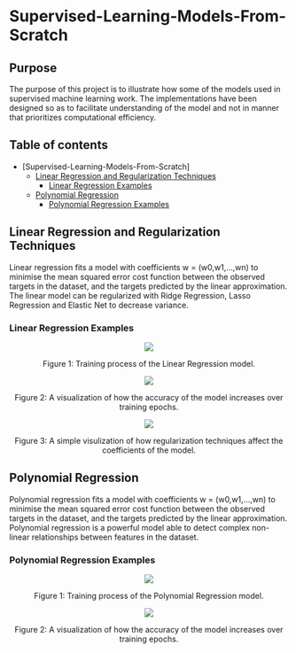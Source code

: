 # Supervised-Learning-Models-From-Scratch
## Purpose
The purpose of this project is to illustrate how some of the models used in supervised machine learning work. The implementations have been designed so as to facilitate understanding of the model and not in manner that prioritizes computational efficiency.

## Table of contents
- [Supervised-Learning-Models-From-Scratch]
  + [Linear Regression and Regularization Techniques](#linear-regression-and-regularization-techniques)
    * [Linear Regression Examples](#linear-regression-examples)
  + [Polynomial Regression](#polynomial-regression)
    * [Polynomial Regression Examples](#polynomial-regression-examples)

## Linear Regression and Regularization Techniques
Linear regression fits a model with coefficients w = (w0,w1,...,wn) to minimise the mean squared error cost function between the observed targets in the dataset, and the targets predicted by the linear approximation. The linear model can be regularized with Ridge Regression, Lasso Regression and Elastic Net to decrease variance.

### Linear Regression Examples
<p align="center">
    <img src="https://machinelearningjourney.com/wp-content/uploads/2019/12/Linear_Regression.gif"\>
</p>
<p align="center">
    Figure 1: Training process of the Linear Regression model.
</p>

<p align="center">
    <img src="https://machinelearningjourney.com/wp-content/uploads/2019/12/Linear_Regression.png"\>
</p>
<p align="center">
    Figure 2: A visualization of how the accuracy of the model increases over training epochs.
</p>

<p align="center">
    <img src="https://machinelearningjourney.com/wp-content/uploads/2019/12/coef.png"\>
</p>
<p align="center">
    Figure 3: A simple visulization of how regularization techniques affect the coefficients of the model.
</p>

## Polynomial Regression
Polynomial regression fits a model with coefficients w = (w0,w1,...,wn) to minimise the mean squared error cost function between the observed targets in the dataset, and the targets predicted by the linear approximation. Polynomial regression is a powerful model able
to detect complex non-linear relationships between features in the dataset. 

### Polynomial Regression Examples
<p align="center">
    <img src="https://machinelearningjourney.com/wp-content/uploads/2019/12/Polynomial_Regression.gif"\>
</p>
<p align="center">
    Figure 1: Training process of the Polynomial Regression model.
</p>

<p align="center">
    <img src="https://machinelearningjourney.com/wp-content/uploads/2019/12/polynomial.png"\>
</p>
<p align="center">
    Figure 2: A visualization of how the accuracy of the model increases over training epochs.
</p>





  
  
  
